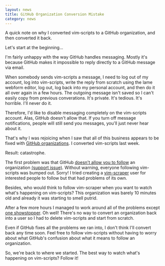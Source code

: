 ```yaml
---
layout: news
title: GitHub Organization Conversion Mistake
category: news
---
```


A quick note on why I converted vim-scripts to a GitHub organization,
and then converted it back.

Let's start at the beginning...

I'm fairly unhappy with the way GitHub handles messaging.
Mostly it's because GitHub makes it impossible to reply directly
to a GitHub message via email.

When somebody sends vim-scripts a
message, I need to log out of my account, log into vim-scripts, write
the reply from scratch using the lame webform editor,
log out, log back into my personal account, and then do it all
over again in a few hours.  The outgoing message
isn't saved so I can't easily copy from previous converations.
It's private.  It's tedious.  It's horrible.  I'll never do it.

Therefore, I'd like to disable messaging completely on the vim-scripts account.
Alas, GitHub doesn't allow that.  If you turn off message notifications,
people will still send you messages, you'll just never hear about it.

That's why I was rejoicing when I saw that all of this business
appears to be fixed with
[GitHub organizations](http://github.com/blog/674-introducing-organizations).
I converted vim-scripts last week.

Result: catastrophe.

The first problem was that GitHub
[doesn't allow you to follow](http://groups.google.com/group/github/browse_thread/thread/16d6bb44db891568)
an organization
[(support issue)](http://support.github.com/discussions/feature-requests/950-feature-request-follow-this-organization).
Without warning, everyone following vim-scripts was bumped out.  Sorry!
I tried creating a [vim-scraper](http://github.com/vim-scraper)
user for interested people to follow but that had problems of its own.

Besides, who would think to follow vim-scraper when you want to watch
what's happening on vim-scripts?  This organization
was barely 10 minutes old and already it was starting to smell putrid.

After a few more hours I managed to work around all of the problems except
[one showstopper](http://github.com/develop/develop.github.com/commit/4ec1902ca7573aeacdf29866556fcf0ac827b290#comments).
Oh well!  There's no way to convert an organization back into a user
so I had to delete vim-scripts and start from scratch.

Even if GitHub fixes all the problems we ran into, I don't think I'll
convert back any time soon.  Feel free to follow vim-scripts without
having to worry about what GitHub's confusion about what it means to
follow an organization.

So, we're back to where we started.
The best way to watch what's happening on vim-scripts?  Follow it!

